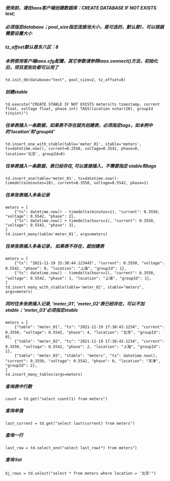 ##### 使用前，请在taos客户端创建数据库：CREATE DATABASE IF NOT EXISTS test;
##### 必须指定database；pool_size指定连接池大小，是可选的，默认是1，可以根据需要设置大小
##### tz_offset默认是东八区：8
##### 本例使用客户端taos.cfg配置，其它参数请参照taos.connect()方法，初始化后，项目里到处都可以用了
```
td.init_db(database="test", pool_size=2, tz_offset=8)
```
##### 创建stable
```
td.execute("CREATE STABLE IF NOT EXISTS meters(ts timestamp, current float, voltage float, phase int) TAGS(location nchar(20), groupId tinyint)")
```
##### 往单表插入一条数据，如果表不存在就先创建表，必须指定tags，如本例中的'location'和'groupId'
```
td.insert_one_with_stable(table='meter_01', stable='meters', ts=datetime.now(), current=0.2550, voltage=0.3542, phase=0, location='北京', groupId=0)
```
##### 往单表插入一条数据，表已经存在, 可以直接插入，不需要指定 stable和tags
```
td.insert_one(table='meter_01', ts=datetime.now()-timedelta(minutes=10), current=0.3550, voltage=0.5542, phase=1)
```
##### 往单张表插入多条记录
```
meters = [
    {"ts": datetime.now() - timedelta(minutes=1), "current": 0.3550, "voltage": 0.5542, "phase": 2},
    {"ts": datetime.now() + timedelta(hours=1), "current": 0.3550, "voltage": 0.5542, "phase": 3},
]
td.insert_many(table='meter_01', args=meters)
```
##### 往单张表插入多条记录， 如果表不存在，就创建表
```
meters = [
    {"ts": "2021-11-19 15:30:44.123445", "current": 0.3550, "voltage": 0.5542, "phase": 0, "location": "上海", "groupId": 1},
    {"ts": datetime.now() - timedelta(hours=1), "current": 0.3550, "voltage": 0.5542, "phase": 1, "location": "上海", "groupId": 1},
]
td.insert_many_with_stable(table='meter_02', stable="meters", args=meters)
```
##### 同时往多张表插入记录, 'meter_01', 'meter_02'表已经存在，可以不加stable；'meter_03'必须指定stable
```
meters = [
    {"table": "meter_01", "ts": "2021-11-19 17:30:43.1234", "current": 0.3550, "voltage": 0.5542, "phase": 4, "location": "北京", "groupId": 0},
    {"table": "meter_02", "ts": "2021-11-19 17:30:43.1234", "current": 0.3550, "voltage": 0.5542, "phase": 2, "location": "上海", "groupId": 1},
    {"table": "meter_03", "stable": "meters", "ts": datetime.now(), "current": 0.3550, "voltage": 0.5542, "phase": 0, "location": "天津", "groupId": 2},
]
td.insert_many_tables(args=meters)
```
##### 查询表中行数
```
count = td.get("select count(1) from meters")
```
##### 查询单值
```
last_current = td.get("select last(current) from meters")
```
##### 查询一行
```
last_row = td.select_one("select last_row(*) from meters")
```
##### 查询 list
```
bj_rows = td.select("select * from meters where location = '北京'")
```
